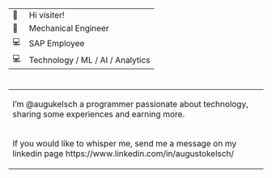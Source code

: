 <html>
<head>
<h2>
  <table>
  <tr><td>👋</td><td> Hi visiter!</td></tr>
  <tr><td>&#128209;</td><td>Mechanical Engineer</td></tr>
      <tr><td>&#128187;</td><td>SAP Employee</td></tr>
          <tr><td>&#128187;</td><td>Technology / ML / AI / Analytics</td></tr>
  </table>
<h2>
</head>
<body>
<h1>
<table>
<tr>
<td>
<p>I’m @augukelsch a programmer passionate about technology, sharing some experiences and earning more.</p>
</td>
</tr>
<tr>
<td>
<p>If you would like to whisper me, send me a message  on  my linkedin page  https://www.linkedin.com/in/augustokelsch/</p>
</td>
</h1>
</tr>
</table>
<!---
augukelsch/augukelsch is a ✨ special ✨ repository because its `README.md` (this file) appears on your GitHub profile.
You can click the Preview link to take a look at your changes.
--->
</body>
</html>
